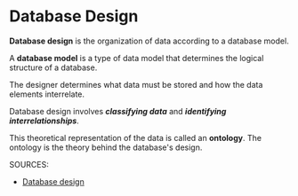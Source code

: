 # Database Design

**Database design** is the organization of data according to a database model.

A **database model** is a type of data model that determines the logical structure of a database.

The designer determines what data must be stored and how the data elements interrelate.

Database design involves ***classifying data*** and ***identifying interrelationships***. 

This theoretical representation of the data is called an **ontology**. The ontology is the theory behind the database's design.

SOURCES:
* [Database design](https://en.wikipedia.org/wiki/Database_design)